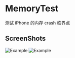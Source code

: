 # MemoryTest

测试 iPhone 的内存 crash 临界点

## ScreenShots

![Example](./Screen/MomeryTest.png "Example View")
![Example](./Screen/MomeryTest.gif "Example View")
